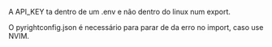 A API_KEY ta dentro de um .env e não dentro do linux num export.

O pyrightconfig.json é necessário para parar de da erro no import, caso use NVIM.
